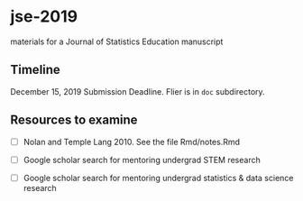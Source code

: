 # jse-2019
materials for a Journal of Statistics Education manuscript


## Timeline

December 15, 2019 Submission Deadline. Flier is in `doc` subdirectory.

## Resources to examine

- [ ] Nolan and Temple Lang 2010. See the file Rmd/notes.Rmd

- [ ] Google scholar search for mentoring undergrad STEM research

- [ ] Google scholar search for mentoring undergrad statistics & data science research



